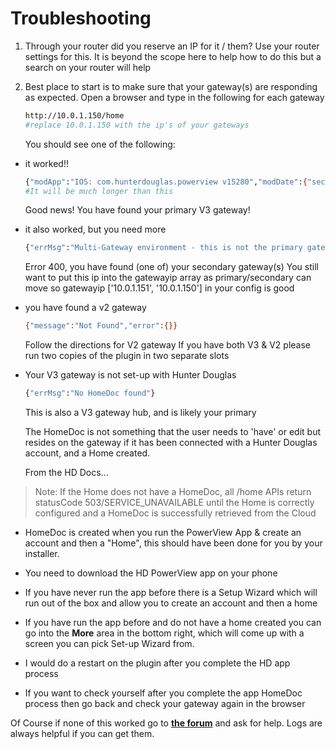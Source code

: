 # Troubleshooting

1. Through your router did you reserve an IP for it / them?
Use your router settings for this.
It is beyond the scope here to help how to do this
but a search on your router will help
2. Best place to start is to make sure that your gateway(s) are responding as expected.
Open a browser and type in the following for each gateway

    ```bash
    http://10.0.1.150/home
    #replace 10.0.1.150 with the ip's of your gateways
    ```

    You should see one of the following:

- it worked!!

    ```bash
    {"modApp":"IOS: com.hunterdouglas.powerview v15280","modDate":{"seconds":1707432094,"nanoseconds":781701000},"automations":[{"enabled":true,"min":0,"days":127,"type":10,"bleId":187,"scene_Id":49,"hour":0,"_id":65,"errorShd_Ids":[]},{"enabled":true,"scene_Id":66,"_id":69,"min":30,"bleId":146,"errorShd_Ids":[],"hour":0,"days":127,"type":6},{"days":127,"enabled":true,"hour":0,"min":31,"scene_Id":25,"type":6,"errorShd_Ids":[],"_id":37,"bleId":137},{"_id"
    #It will be much longer than this
    ```
  
  Good news! You have found your primary V3 gateway!

- it also worked, but you need more

    ```bash
    {"errMsg":"Multi-Gateway environment - this is not the primary gateway"}
    ```

    Error 400, you have found (one of) your secondary gateway(s)
    You still want to put this ip into the gatewayip array as primary/secondary
    can move so gatewayip ['10.0.1.151', '10.0.1.150'] in your config is good

- you have found a v2 gateway

    ```bash
    {"message":"Not Found","error":{}}
    ```

    Follow the directions for V2 gateway
    If you have both V3 & V2 please run two copies of the plugin in two separate slots

- Your V3 gateway is not set-up with Hunter Douglas

    ```bash
    {"errMsg":"No HomeDoc found"}
    ```

    This is also a V3 gateway hub, and is likely your primary

    The HomeDoc is not something that the user needs to 'have' or edit
     but resides on the gateway if it has been connected with a Hunter Douglas
     account, and a Home created.

    From the HD Docs...

>Note: If the Home does not have a HomeDoc, all /home APIs return statusCode
503/SERVICE_UNAVAILABLE until the Home is correctly configured and a HomeDoc
is successfully retrieved from the Cloud

- HomeDoc is created when you run the PowerView App & create an account
    and then a "Home", this should have been done for you by your installer.

- You need to download the HD PowerView app on your phone

- If you have never run the app before there is a Setup Wizard which will run
out of the box and allow you to create an account and then a home

- If you have run the app before and do not have a home created you can go
into the **More** area in the bottom right, which will come up with a screen you
can pick Set-up Wizard from.

- I would do a restart on the plugin after you complete the HD app process

- If you want to check yourself after you complete the app HomeDoc process then
go back and check your gateway again in the browser

Of Course if none of this worked go to [**the forum**][forum] and ask for help.
Logs are always helpful if you can get them.

[forum]: https://forum.universal-devices.com/forum/439-hunter-douglas/
